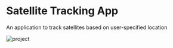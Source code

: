 # Satellite Tracking App

An application to track satellites based on user-specified location

![project](https://github.com/colites/Satellite-Tracking/assets/56234676/7e8fdce3-b0b2-47c0-a38b-639f63ba964b)
